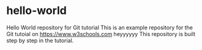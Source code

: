 # hello-world
Hello World repository for Git tutorial
This is an example repository for the Git tutoial on https://www.w3schools.com
heyyyyyy
This repository is built step by step in the tutorial.
